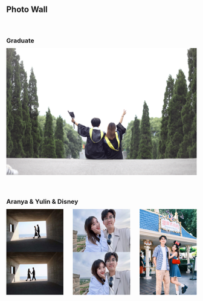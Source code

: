 <h1 id="life"></h1>

<h2 style="margin: 60px 0px 10px;">Photo Wall</h2>

<h3 style="margin: 60px 0px 10px;">Graduate</h3>
<div style="display: flex; flex-wrap: wrap; justify-content: space-between;">
    <img src="./assets/img/pics/photo_wall_4.jpeg" alt="Graduate" style="width: 100%;">
    <!-- 在这里继续添加更多图片 -->
</div>


<h3 style="margin: 60px 0px 10px;"> Aranya & Yulin & Disney</h3>

<div style="display: flex; flex-wrap: wrap; justify-content: space-between;">
    <img src="./assets/img/pics/photo_wall_2.jpeg" alt="Aranya" style="width: 30%;">
    <img src="./assets/img/pics/Yulin03.jpeg" alt="Yulin" style="width: 30%;">
    <img src="./assets/img/pics/Disney.jpeg" alt="Disney" style="width: 30%;">
    <!-- 在这里继续添加更多图片 -->
</div>



<!-- 这是一个注释，不会在最终渲染中显示
*<font size=5><center> Aranya </center></font>*

<center>
    <img src="./assets/img/pics/photo_wall_2.jpeg" alt="Aranya" width="50%">
</center>

*<font size=5><center> Graduate </center></font>*

<center>
    <img src="./assets/img/pics/photo_wall_4.jpeg" alt="Graduate" width="50%">
</center>

*<font size=5><center> Yulin </center></font>*

<center>
    <img src="./assets/img/pics/Yulin03.jpeg" alt="Yulin" width="50%">
</center>

*<font size=5><center> Disney </center></font>*

<center>
    <img src="./assets/img/pics/Disney.jpeg" alt="Disney" width="50%">
</center>

 *<font size=5><center> Defense </center></font>*

<center>
    <img src="./assets/img/pics/Defense.jpg" alt="Defense" width="50%">
</center>*/
 --> 